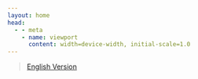 ```yaml
---
layout: home
head:
  - - meta
    - name: viewport
      content: width=device-width, initial-scale=1.0
---
```


<script setup lang="ts">
import RegisterForm from '../../.vitepress/theme/components/RegisterForm.vue'
</script>

> [English Version](../../en/_register.md)

<RegisterForm locale="zh" />
